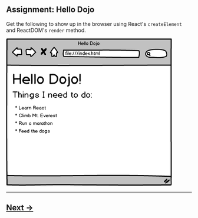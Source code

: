 ## Assignment: Hello Dojo

Get the following to show up in the browser using React's `createElement` and ReactDOM's `render` method.

![wireframe](../00.Media/images/hello_dojo.png)

---

## [Next ->](../01.Lessons/04.Components.md)
